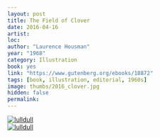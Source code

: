 ```yaml
---
layout: post
title: The Field of Clover
date: 2016-04-16
artist: 
loc: 
author: "Laurence Housman"
year: "1968"
category: Illustration
book: yes
link: "https://www.gutenberg.org/ebooks/18872"
tags: [book, illustration, editorial, 1960s]
image: thumbs/2016_clover.jpg
hidden: false
permalink:
---
```






<div class="post_image">
	<a href="{{ site.baseurl }}/images/posts/2016_clover/002.jpg" target="_blank">
	<img src="{{ site.baseurl }}/images/posts/2016_clover/002.jpg" alt="lulldull"></a>
</div>

<div class="post_image">
	<a href="{{ site.baseurl }}/images/posts/2016_clover/003.jpg" target="_blank">
	<img src="{{ site.baseurl }}/images/posts/2016_clover/003.jpg" alt="lulldull"></a>
</div>
